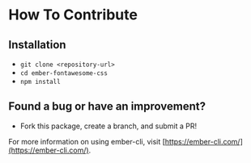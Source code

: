 # How To Contribute

## Installation

* `git clone <repository-url>`
* `cd ember-fontawesome-css`
* `npm install`

## Found a bug or have an improvement?

* Fork this package, create a branch, and submit a PR!

For more information on using ember-cli, visit [https://ember-cli.com/](https://ember-cli.com/).
